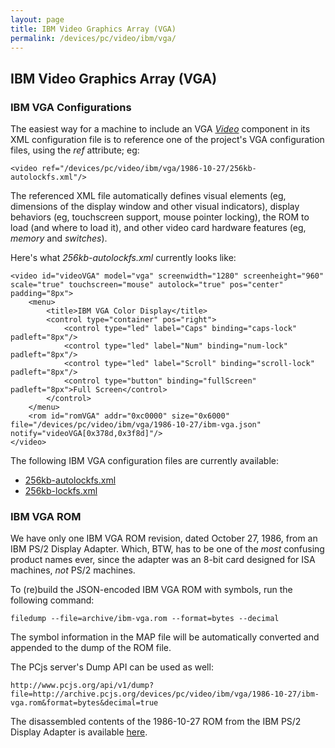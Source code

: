 ```yaml
---
layout: page
title: IBM Video Graphics Array (VGA)
permalink: /devices/pc/video/ibm/vga/
---
```


IBM Video Graphics Array (VGA)
---

### IBM VGA Configurations

The easiest way for a machine to include an VGA *[Video](/docs/pcjs/video/)* component in its XML configuration file
is to reference one of the project's VGA configuration files, using the *ref* attribute; eg:

	<video ref="/devices/pc/video/ibm/vga/1986-10-27/256kb-autolockfs.xml"/>

The referenced XML file automatically defines visual elements (eg, dimensions of the display window and other
visual indicators), display behaviors (eg, touchscreen support, mouse pointer locking), the ROM to load (and where
to load it), and other video card hardware features (eg, *memory* and *switches*).

Here's what *256kb-autolockfs.xml* currently looks like:

	<video id="videoVGA" model="vga" screenwidth="1280" screenheight="960" scale="true" touchscreen="mouse" autolock="true" pos="center" padding="8px">
	    <menu>
	        <title>IBM VGA Color Display</title>
	        <control type="container" pos="right">
	            <control type="led" label="Caps" binding="caps-lock" padleft="8px"/>
	            <control type="led" label="Num" binding="num-lock" padleft="8px"/>
	            <control type="led" label="Scroll" binding="scroll-lock" padleft="8px"/>
	            <control type="button" binding="fullScreen" padleft="8px">Full Screen</control>
	        </control>
	    </menu>
	    <rom id="romVGA" addr="0xc0000" size="0x6000" file="/devices/pc/video/ibm/vga/1986-10-27/ibm-vga.json" notify="videoVGA[0x378d,0x3f8d]"/>
	</video>

The following IBM VGA configuration files are currently available:

 - [256kb-autolockfs.xml](1986-10-27/256kb-autolockfs.xml)
 - [256kb-lockfs.xml](1986-10-27/256kb-lockfs.xml)

### IBM VGA ROM

We have only one IBM VGA ROM revision, dated October 27, 1986, from an IBM PS/2 Display Adapter.  Which, BTW,
has to be one of the *most* confusing product names ever, since the adapter was an 8-bit card designed for ISA
machines, *not* PS/2 machines.  

To (re)build the JSON-encoded IBM VGA ROM with symbols, run the following command:

	filedump --file=archive/ibm-vga.rom --format=bytes --decimal
	
The symbol information in the MAP file will be automatically converted and appended to the dump of the ROM file. 

The PCjs server's Dump API can be used as well:

	http://www.pcjs.org/api/v1/dump?file=http://archive.pcjs.org/devices/pc/video/ibm/vga/1986-10-27/ibm-vga.rom&format=bytes&decimal=true

The disassembled contents of the 1986-10-27 ROM from the IBM PS/2 Display Adapter is available [here](1986-10-27/ibm-vga.asm).
